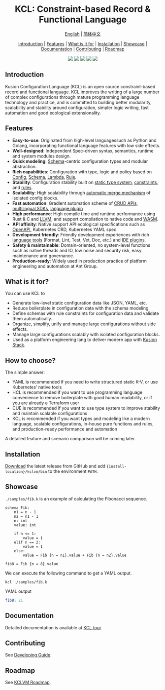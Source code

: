 <h1 align="center">KCL: Constraint-based Record & Functional Language</h1>

<p align="center">
<a href="./README.md">English</a> | <a href="./README-zh.md">简体中文</a>
</p>
<p align="center">
<a href="#introduction">Introduction</a> | <a href="#features">Features</a> | <a href="#what-is-it-for">What is it for</a> | <a href="#installation">Installation</a> | <a href="#showcase">Showcase</a> | <a href="#documentation">Documentation</a> | <a href="#contributing">Contributing</a> | <a href="#roadmap">Roadmap</a>
</p>

<p align="center">
  <img src="https://github.com/KusionStack/KCLVM/workflows/KCL/badge.svg">
  <img src="https://img.shields.io/badge/PRs-welcome-brightgreen.svg?style=flat-square">
  <img src="https://coveralls.io/repos/github/KusionStack/KCLVM/badge.svg">
  <img src="https://img.shields.io/github/release/KusionStack/KCLVM.svg">
  <img src="https://img.shields.io/github/license/KusionStack/KCLVM.svg">
</p>


## Introduction

Kusion Configuration Language (KCL) is an open source constraint-based record and functional language. KCL improves the writing of a large number of complex configurations through mature programming language technology and practice, and is committed to building better modularity, scalability and stability around configuration, simpler logic writing, fast automation and good ecological extensionality.


## Features

+ **Easy-to-use**: Originated from high-level languages ​​such as Python and Golang, incorporating functional language features with low side effects.
+ **Well-designed**: Independent Spec-driven syntax, semantics, runtime and system modules design.
+ **Quick modeling**: [Schema](https://kusionstack.io/docs/reference/lang/lang/tour#schema)-centric configuration types and modular abstraction.
+ **Rich capabilities**: Configuration with type, logic and policy based on [Config](https://kusionstack.io/docs/reference/lang/lang/codelab/simple), [Schema](https://kusionstack.io/docs/reference/lang/lang/tour/#schema), [Lambda](https://kusionstack.io/docs/reference/lang/lang/tour/#function), [Rule](https://kusionstack.io/docs/reference/lang/lang/tour/#rule).
+ **Stability**: Configuration stability built on [static type system](https://kusionstack.io/docs/reference/lang/lang/tour/#type-system), [constraints](https://kusionstack.io/docs/reference/lang/lang/tour/#validation), and [rules](https://kusionstack.io/docs/reference/lang/lang/tour#rule).
+ **Scalability**: High scalability through [automatic merge mechanism](https://kusionstack.io/docs/reference/lang/lang/tour/#-operators-1) of isolated config blocks.
+ **Fast automation**: Gradient automation scheme of [CRUD APIs](https://kusionstack.io/docs/reference/lang/lang/tour/#kcl-cli-variable-override), [multilingual SDKs](https://kusionstack.io/docs/reference/lang/xlang-api/overview), [language plugin](https://github.com/KusionStack/kcl-plugin)
+ **High performance**: High compile time and runtime performance using Rust & C and [LLVM](https://llvm.org/), and support compilation to native code and [WASM](https://webassembly.org/).
+ **API affinity**: Native support API ecological specifications such as [OpenAPI](https://github.com/KusionStack/kcl-openapi), Kubernetes CRD, Kubernetes YAML spec.
+ **Development friendly**: Friendly development experiences with rich [language tools](https://kusionstack.io/docs/reference/cli/kcl/) (Format, Lint, Test, Vet, Doc, etc.) and [IDE plugins](https://github.com/KusionStack/vscode-kcl).
+ **Safety & maintainable**: Domain-oriented, no system-level functions such as native threads and IO, low noise and security risk, easy maintenance and governance.
+ **Production-ready**: Widely used in production practice of platform engineering and automation at Ant Group.


## What is it for?

You can use KCL to

+ Generate low-level static configuration data like JSON, YAML, etc.
+ Reduce boilerplate in configuration data with the schema modeling.
+ Define schemas with rule constraints for configuration data and validate them automatically.
+ Organize, simplify, unify and manage large configurations without side effects.
+ Manage large configurations scalably with isolated configuration blocks.
+ Used as a platform engineering lang to deliver modern app with [Kusion Stack](https://kusionstack.io).


## How to choose?

The simple answer:

+ YAML is recommended if you need to write structured static K-V, or use Kubernetes' native tools
+ HCL is recommended if you want to use programming language convenience to remove boilerplate with good human readability, or if you are already a Terraform user
+ CUE is recommended if you want to use type system to improve stability and maintain scalable configurations
+ KCL is recommended if you want types and modeling like a modern language, scalable configurations, in-house pure functions and rules, and production-ready performance and automation

A detailed feature and scenario comparison will be coming later.


## Installation

[Download](https://github.com/KusionStack/KCLVM/releases) the latest release from GitHub and add `{install-location}/kclvm/bin` to the environment `PATH`.


## Showcase

`./samples/fib.k` is an example of calculating the Fibonacci sequence.

```kcl
schema Fib:
    n1 = n - 1
    n2 = n1 - 1
    n: int
    value: int

    if n <= 1:
        value = 1
    elif n == 2:
        value = 1
    else:
        value = Fib {n = n1}.value + Fib {n = n2}.value

fib8 = Fib {n = 8}.value
```

We can execute the following command to get a YAML output.

```
kcl ./samples/fib.k
```

YAML output

```yaml
fib8: 21
```


## Documentation

Detailed documentation is available at [KCL tour](https://kusionstack.io/docs/reference/lang/lang/tour)


## Contributing

See [Developing Guide](./docs/dev_guide/1.about_this_guide.md).


## Roadmap

See [KCLVM Roadmap](https://kusionstack.io/docs/governance/intro/roadmap/).
